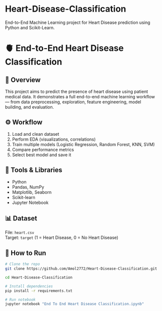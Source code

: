 # Heart-Disease-Classification
End-to-End Machine Learning project for Heart Disease prediction using Python and Scikit-Learn.

# 🫀 End-to-End Heart Disease Classification

## 📘 Overview
This project aims to predict the presence of heart disease using patient medical data. It demonstrates a full end-to-end machine learning workflow — from data preprocessing, exploration, feature engineering, model building, and evaluation.

## ⚙️ Workflow
1. Load and clean dataset  
2. Perform EDA (visualizations, correlations)  
3. Train multiple models (Logistic Regression, Random Forest, KNN, SVM)  
4. Compare performance metrics  
5. Select best model and save it  

## 🧠 Tools & Libraries
- Python  
- Pandas, NumPy  
- Matplotlib, Seaborn  
- Scikit-learn  
- Jupyter Notebook  

## 📊 Dataset
File: `heart.csv`  
Target: `target` (1 = Heart Disease, 0 = No Heart Disease)

## 🚀 How to Run
```bash
# Clone the repo
git clone https://github.com/Amol2772/Heart-Disease-Classification.git

cd Heart-Disease-Classification

# Install dependencies
pip install -r requirements.txt

# Run notebook
jupyter notebook "End To End Heart Disease Classification.ipynb"
